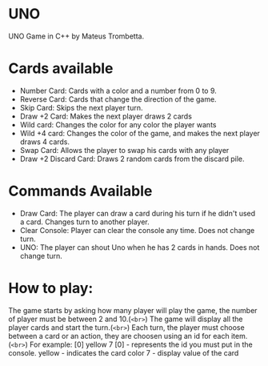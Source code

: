 # UNO
UNO Game in C++ by Mateus Trombetta.

# Cards available
- Number Card: Cards with a color and a number from 0 to 9.
- Reverse Card: Cards that change the direction of the game.
- Skip Card: Skips the next player turn.
- Draw +2 Card: Makes the next player draws 2 cards
- Wild card: Changes the color for any color the player wants
- Wild +4 card: Changes the color of the game, and makes the next player draws 4 cards.
- Swap Card: Allows the player to swap his cards with any player
- Draw +2 Discard Card: Draws 2 random cards from the discard pile.

# Commands Available
- Draw Card: The player can draw a card during his turn if he didn't used a card. Changes turn to another player.     
- Clear Console: Player can clear the console any time. Does not change turn.    
- UNO: The player can shout Uno when he has 2 cards in hands. Does not change turn.   

# How to play:
The game starts by asking how many player will play the game, the number of player must be between 2 and 10.(`<br>`)
The game will display all the player cards and start the turn.(`<br>`)
Each turn, the player must choose between a card or an action, they are choosen using an id for each item. (`<br>`)
For example: [0] yellow 7
[0] - represents the id you must put in the console.
yellow - indicates the card color
7 - display value of the card
